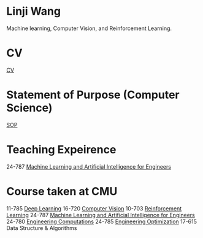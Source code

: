 # Linji Wang
Machine learning, Computer Vision, and Reinforcement Learning.

# CV
[CV](./applications/Linji%20Wang_CV.pdf)

# Statement of Purpose (Computer Science)
[SOP](./applications/Linji_Wang_SOP_CS.pdf)



# Teaching Expeirence
24-787 [Machine Learning and Artificial Intelligence for Engineers](https://24787ml.github.io/)


# Course taken at CMU
11-785 [Deep Learning](https://deeplearning.cs.cmu.edu/S22/index.html)
16-720 [Computer Vision](https://kriskitani.github.io/courses/16720B/)
10-703 [Reinforcement Learning](https://cmudeeprl.github.io/703website_f22/)
24-787 [Machine Learning and Artificial Intelligence for Engineers](https://24787ml.github.io/)
24-780 [Engineering Computations](https://www.andrew.cmu.edu/course/24-780/)
24-785 [Engineering Optimization](https://www.meche.engineering.cmu.edu/education/courses/24-785.html)
17-615 Data Structure & Algorithms



